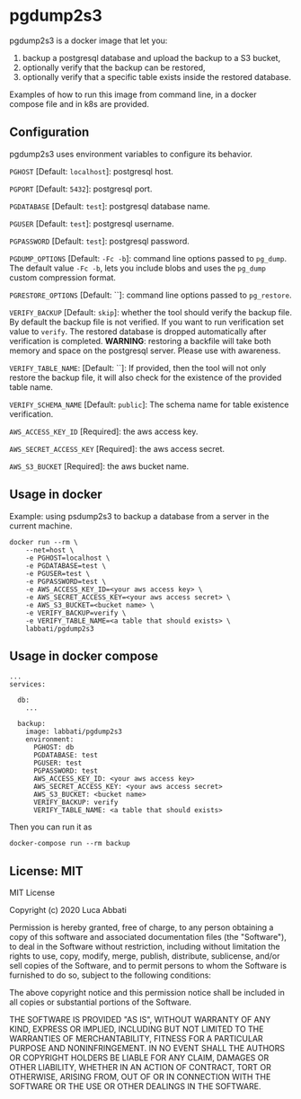 # pgdump2s3

pgdump2s3 is a docker image that let you:

1. backup a postgresql database and upload the backup to a S3 bucket,
2. optionally verify that the backup can be restored,
3. optionally verify that a specific table exists inside the restored database.

Examples of how to run this image from command line, in a docker compose file and in k8s are provided.

## Configuration

pgdump2s3 uses environment variables to configure its behavior.

`PGHOST` [Default: `localhost`]: postgresql host.

`PGPORT` [Default: `5432`]: postgresql port.

`PGDATABASE` [Default: `test`]: postgresql database name.

`PGUSER` [Default: `test`]: postgresql username.

`PGPASSWORD` [Default: `test`]: postgresql password.

`PGDUMP_OPTIONS` [Default: `-Fc -b`]: command line options passed to `pg_dump`. The default value `-Fc -b`, lets you include blobs and uses the `pg_dump` custom compression format.

`PGRESTORE_OPTIONS` [Default: ``]: command line options passed to `pg_restore`.

`VERIFY_BACKUP` [Default: `skip`]: whether the tool should verify the backup file. By default the backup file is not verified. If you want to run verification set value to `verify`. The restored database is dropped automatically after verification is completed. **WARNING**: restoring a backfile will take both memory and space on the postgresql server. Please use with awareness.

`VERIFY_TABLE_NAME`: [Default: ``]: If provided, then the tool will not only restore the backup file, it will also check for the existence of the provided table name.

`VERIFY_SCHEMA_NAME` [Default: `public`]: The schema name for table existence verification.

`AWS_ACCESS_KEY_ID` [Required]: the aws access key.

`AWS_SECRET_ACCESS_KEY` [Required]: the aws access secret.

`AWS_S3_BUCKET` [Required]: the aws bucket name.

## Usage in docker

Example: using psdump2s3 to backup a database from a server in the current machine.

```
docker run --rm \
    --net=host \
    -e PGHOST=localhost \
    -e PGDATABASE=test \
    -e PGUSER=test \
    -e PGPASSWORD=test \
    -e AWS_ACCESS_KEY_ID=<your aws access key> \
    -e AWS_SECRET_ACCESS_KEY=<your aws access secret> \
    -e AWS_S3_BUCKET=<bucket name> \
    -e VERIFY_BACKUP=verify \
    -e VERIFY_TABLE_NAME=<a table that should exists> \
    labbati/pgdump2s3
```

## Usage in docker compose

```
...
services:

  db:
    ...

  backup:
    image: labbati/pgdump2s3
    environment:
      PGHOST: db
      PGDATABASE: test
      PGUSER: test
      PGPASSWORD: test
      AWS_ACCESS_KEY_ID: <your aws access key>
      AWS_SECRET_ACCESS_KEY: <your aws access secret>
      AWS_S3_BUCKET: <bucket name>
      VERIFY_BACKUP: verify
      VERIFY_TABLE_NAME: <a table that should exists>
```

Then you can run it as

```
docker-compose run --rm backup
```

## License: MIT

MIT License

Copyright (c) 2020 Luca Abbati

Permission is hereby granted, free of charge, to any person obtaining a copy
of this software and associated documentation files (the "Software"), to deal
in the Software without restriction, including without limitation the rights
to use, copy, modify, merge, publish, distribute, sublicense, and/or sell
copies of the Software, and to permit persons to whom the Software is
furnished to do so, subject to the following conditions:

The above copyright notice and this permission notice shall be included in all
copies or substantial portions of the Software.

THE SOFTWARE IS PROVIDED "AS IS", WITHOUT WARRANTY OF ANY KIND, EXPRESS OR
IMPLIED, INCLUDING BUT NOT LIMITED TO THE WARRANTIES OF MERCHANTABILITY,
FITNESS FOR A PARTICULAR PURPOSE AND NONINFRINGEMENT. IN NO EVENT SHALL THE
AUTHORS OR COPYRIGHT HOLDERS BE LIABLE FOR ANY CLAIM, DAMAGES OR OTHER
LIABILITY, WHETHER IN AN ACTION OF CONTRACT, TORT OR OTHERWISE, ARISING FROM,
OUT OF OR IN CONNECTION WITH THE SOFTWARE OR THE USE OR OTHER DEALINGS IN THE
SOFTWARE.
